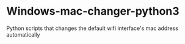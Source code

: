 # Windows-mac-changer-python3
Python scripts that changes the default wifi interface's mac address automatically
